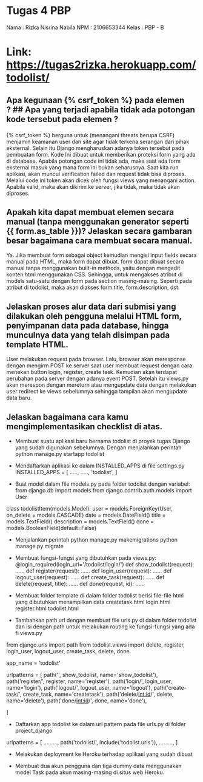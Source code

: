 # Tugas 4 PBP
 Nama   : Rizka Nisrina Nabila
 NPM    : 2106653344
 Kelas  : PBP - B
 
 # Link: https://tugas2rizka.herokuapp.com/todolist/
 
 ## Apa kegunaan {% csrf_token %} pada elemen <form>? ## Apa yang terjadi apabila tidak ada potongan kode tersebut pada elemen <form>?
{% csrf_token %} berguna untuk (menangani threats berupa CSRF) menjamin keamanan user dan site agar tidak terkena serangan dari pihak eksternal. Selain itu Django mengharuskan adanya token tersebut pada pembuatan form. Kode Ini dibuat untuk memberikan proteksi form yang ada di database. Apabila potongan code ini tidak ada, maka saat ada form eksternal masuk yang mana form ini bukan seharusnya. Saat kita run aplikasi, akan muncul verification failed dan request tidak bisa diproses. Melalui code ini token akan dicek oleh fungsi views yang menangani action. Apabila valid, maka akan dikirim ke server, jika tidak, maka tidak akan diproses. 
 
 ## Apakah kita dapat membuat elemen <form> secara manual (tanpa menggunakan generator seperti {{ form.as_table }})? Jelaskan secara gambaran besar bagaimana cara membuat <form> secara manual.
 Ya. Jika membuat form sebagai object kemudian mengisi input fields secara manual pada HTML, maka form dapat dibuat. form dapat dibuat secara manual tanpa menggunakan built-in methods, yaitu dengan mengedit konten html menggunakan CSS. Sehingga, untuk mengakses atribut di models satu-satu dengan form pada section masing-masing. Seperti pada atribut di todolist, maka akan diakses form.title, form.description, dst.

 ## Jelaskan proses alur data dari submisi yang dilakukan oleh pengguna melalui HTML form, penyimpanan data pada database, hingga munculnya data yang telah disimpan pada template HTML.
  User melakukan request pada browser. Lalu, browser akan meresponse dengan mengirm POST ke server saat user membuat request dengan cara menekan button login, register, create task. Kemudian akan terdapat perubahan pada server dengan adanya event POST. Setelah itu views.py akan merespon dengan mereturn atau mengupdate data dengan melakukan user redirect ke views sebelumnya sehingga tampilan akan mengupdate data baru.

 ## Jelaskan bagaimana cara kamu mengimplementasikan checklist di atas.
  - Membuat suatu aplikasi baru bernama todolist di proyek tugas Django yang sudah digunakan sebelumnya. Dengan menjalankan perintah python manage.py startapp todolist

  - Mendaftarkan aplikasi ke dalam INSTALLED_APPS di file settings.py
INSTALLED_APPS = [
.....,
.....,
'todolist',
]

- Buat model dalam file models.py pada folder todolist dengan variabel:
from django.db import models
from django.contrib.auth.models import User

class todolistItem(models.Model):
    user = models.ForeignKey(User, on_delete = models.CASCADE)
    date = models.DateField()
    title = models.TextField()
    description = models.TextField()
    done = models.BooleanField(default=False)

- Menjalankan perintah
python manage.py makemigrations
python manage.py migrate

- Membuat fungsi-fungsi yang dibutuhkan pada views.py:
@login_required(login_url='/todolist/login/')
def show_todolist(request):
    ......
def register(request):
    ......
def login_user(request):
    ......
def logout_user(request):
    ......
def create_task(request):
    ......
def delete(request, title):
    ......
def done(request, id):
    ......

- Membuat folder template di dalam folder todolist berisi file-file html yang dibutuhkan menampilkan data
createtask.html
login.html
register.html
todolist.html

- Tambahkan path url dengan membuat file urls.py di dalam folder todolist dan isi dengan path untuk melakukan routing ke fungsi-fungsi yang ada fi views.py

from django.urls import path
from todolist.views import delete, register, login_user, logout_user, create_task, delete, done

app_name = 'todolist'

urlpatterns = [
    path('', show_todolist, name='show_todolist'),
    path('register/', register, name='register'),
    path('login/', login_user, name='login'),
    path('logout/', logout_user, name='logout'),
    path('create-task/', create_task, name='createtask'),
    path('delete/<int:id>/', delete, name='delete'),
    path('done/<int:id>/', done, name='done'),
    
]

- Daftarkan app todolist ke dalam url pattern pada file urls.py di folder project_django

urlpatterns = [
.........,
path('todolist/', include('todolist.urls')),
.........,
]

- Melakukan deployment ke Heroku terhadap aplikasi yang sudah dibuat

- Membuat dua akun pengguna dan tiga dummy data menggunakan model Task pada akun masing-masing di situs web Heroku.